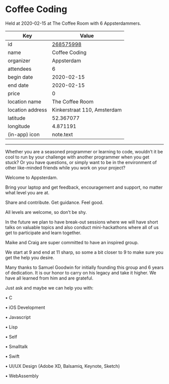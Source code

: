 # Coffee Coding
Held at 2020-02-15 at The Coffee Room with 6 Appsterdammers.
        
|Key|Value
|---|---|
|id|[268575998](https://www.meetup.com/appsterdam/events/268575998/)|
|name|Coffee Coding|
|organizer|Appsterdam|
|attendees|6|
|begin date|2020-02-15|
|end date|2020-02-15|
|price|0|
|location name|The Coffee Room|
|location address|Kinkerstraat 110, Amsterdam|
|latitude|52.367077|
|longitude|4.871191|
|(in-app) icon|note.text|

---

Whether you are a seasoned programmer or learning to code, wouldn’t it be cool to run by your challenge with another programmer when you get stuck? Or you have questions, or simply want to be in the environment of other like-minded friends while you work on your project?

Welcome to Appsterdam.

Bring your laptop and get feedback, encouragement and support, no matter what level you are at.

Share and contribute. Get guidance. Feel good.

All levels are welcome, so don’t be shy.

In the future we plan to have break-out sessions where we will have short talks on valuable topics and also conduct mini-hackathons where all of us get to participate and learn together.

Maike and Craig are super committed to have an inspired group.

We start at 9 and end at 11 sharp, so some a bit closer to 9 to make sure you get the help you desire.

Many thanks to Samuel Goodwin for initially founding this group and 6 years of dedication. It is our honor to carry on his legacy and take it higher. We have all learned from him and are grateful.

Just ask and maybe we can help you with:

• C

• iOS Development

• Javascript

• Lisp

• Self

• Smalltalk

• Swift

• UI/UX Design (Adobe XD, Balsamiq, Keynote, Sketch)

• WebAssembly


